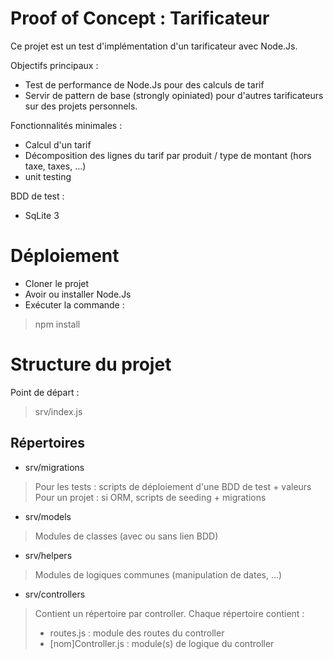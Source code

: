 # Proof of Concept : Tarificateur

Ce projet est un test d'implémentation d'un tarificateur avec Node.Js.

Objectifs principaux :
* Test de performance de Node.Js pour des calculs de tarif
* Servir de pattern de base (strongly opiniated) pour d'autres tarificateurs sur des projets personnels.

Fonctionnalités minimales :
* Calcul d'un tarif
* Décomposition des lignes du tarif par produit / type de montant (hors taxe, taxes, ...)
* unit testing

BDD de test :
* SqLite 3

# Déploiement

* Cloner le projet
* Avoir ou installer Node.Js
* Exécuter la commande : 
> npm install

# Structure du projet

Point de départ : 
> srv/index.js
 
## Répertoires

* srv/migrations
> Pour les tests : scripts de déploiement d'une BDD de test + valeurs
> Pour un projet : si ORM, scripts de seeding + migrations

* srv/models
> Modules de classes (avec ou sans lien BDD) 

* srv/helpers
> Modules de logiques communes (manipulation de dates, ...)

* srv/controllers
> Contient un répertoire par controller.
> Chaque répertoire contient :
> * routes.js : module des routes du controller
> * [nom]Controller.js : module(s) de logique du controller


